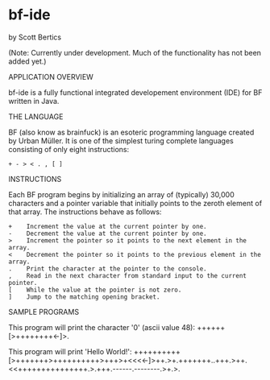 bf-ide
======
by Scott Bertics

(Note: Currently under development.  Much of the functionality has not been added yet.)

APPLICATION OVERVIEW

bf-ide is a fully functional integrated developement environment (IDE) for BF written in Java.

THE LANGUAGE

BF (also know as brainfuck) is an esoteric programming language created by Urban Müller.
It is one of the simplest turing complete languages consisting of only eight instructions:

    + - > < . , [ ]

INSTRUCTIONS

Each BF program begins by initializing an array of (typically) 30,000 characters and a pointer
variable that initially points to the zeroth element of that array.  The instructions behave as follows:

    +    Increment the value at the current pointer by one.
    -    Decrement the value at the current pointer by one.
    >    Increment the pointer so it points to the next element in the array.
    <    Decrement the pointer so it points to the previous element in the array.
    .    Print the character at the pointer to the console.
    ,    Read in the next character from standard input to the current pointer.
    [    While the value at the pointer is not zero.
    ]    Jump to the matching opening bracket.

SAMPLE PROGRAMS

This program will print the character '0' (ascii value 48):
++++++[>++++++++<-]>.

This program will print 'Hello World!':
++++++++++[>+++++++>++++++++++>+++>+<<<<-]>++.>+.+++++++..+++.>++.<<+++++++++++++++.>.+++.------.--------.>+.>.
